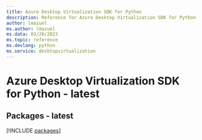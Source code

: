 ```yaml
---
title: Azure Desktop Virtualization SDK for Python
description: Reference for Azure Desktop Virtualization SDK for Python
author: lmazuel
ms.author: lmazuel
ms.data: 03/28/2023
ms.topic: reference
ms.devlang: python
ms.service: desktopvirtualization
---
```

# Azure Desktop Virtualization SDK for Python - latest
## Packages - latest
[!INCLUDE [packages](desktop-virtualization-index.md)]